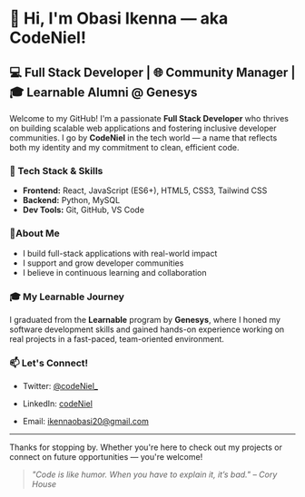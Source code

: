 # 👋 Hi, I'm Obasi Ikenna — aka **CodeNiel**!

## 💻 Full Stack Developer | 🌐 Community Manager | 🎓 Learnable Alumni @ Genesys

Welcome to my GitHub! I'm a passionate **Full Stack Developer** who thrives on building scalable web applications and fostering inclusive developer communities. I go by **CodeNiel** in the tech world — a name that reflects both my identity and my commitment to clean, efficient code.

### 🔧 Tech Stack & Skills
- **Frontend:** React, JavaScript (ES6+), HTML5, CSS3, Tailwind CSS
- **Backend:** Python, MySQL
- **Dev Tools:** Git, GitHub, VS Code
  
  

### 🚀About Me
- I build full-stack applications with real-world impact
- I support and grow developer communities
- I believe in continuous learning and collaboration

### 🎓 My Learnable Journey
I graduated from the **Learnable** program by **Genesys**, where I honed my software development skills and gained hands-on experience working on real projects in a fast-paced, team-oriented environment.

### 📫 Let's Connect!
- Twitter: [@codeNiel_](https://twitter.com/code_niel)
- LinkedIn: [codeNiel](https://www.linkedin.com/in/codeNiel/)
  
- Email: ikennaobasi20@gmail.com<!-- Replace with your real email -->

---

Thanks for stopping by. Whether you're here to check out my projects or connect on future opportunities — you're welcome!

> *"Code is like humor. When you have to explain it, it’s bad." – Cory House*

